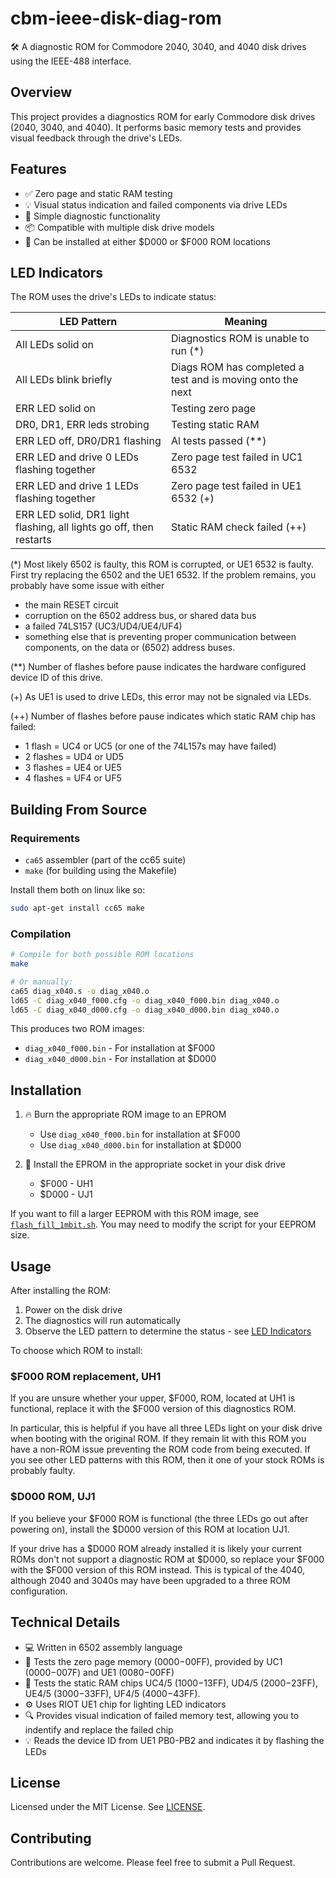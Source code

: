 # cbm-ieee-disk-diag-rom

🛠️ A diagnostic ROM for Commodore 2040, 3040, and 4040 disk drives using the IEEE-488 interface.

## Overview

This project provides a diagnostics ROM for early Commodore disk drives (2040, 3040, and 4040). It performs basic memory tests and provides visual feedback through the drive's LEDs.

## Features

- ✅ Zero page and static RAM testing
- 💡 Visual status indication and failed components via drive LEDs
- 🧪 Simple diagnostic functionality
- 📦 Compatible with multiple disk drive models
- 🔄 Can be installed at either $D000 or $F000 ROM locations

## LED Indicators

The ROM uses the drive's LEDs to indicate status:

| LED Pattern | Meaning |
|-------------|---------|
| All LEDs solid on | Diagnostics ROM is unable to run (*) |
| All LEDs blink briefly | Diags ROM has completed a test and is moving onto the next |
| ERR LED solid on | Testing zero page |
| DR0, DR1, ERR leds strobing | Testing static RAM |
| ERR LED off, DR0/DR1 flashing | Al tests passed (**) |
| ERR LED and drive 0 LEDs flashing together | Zero page test failed in UC1 6532 |
| ERR LED and drive 1 LEDs flashing together | Zero page test failed in UE1 6532 (+) |
| ERR LED solid, DR1 light flashing, all lights go off, then restarts | Static RAM check failed (++) |

(*) Most likely 6502 is faulty, this ROM is corrupted, or UE1 6532 is faulty.  First try replacing the 6502 and the UE1 6532.  If the problem remains, you probably have some issue with either
- the main RESET circuit
- corruption on the 6502 address bus, or shared data bus
- a failed 74LS157 (UC3/UD4/UE4/UF4)
- something else that is preventing proper communication between components, on the data or (6502) address buses.

(**) Number of flashes before pause indicates the hardware configured device ID of this drive.

(+) As UE1 is used to drive LEDs, this error may not be signaled via LEDs.

(++) Number of flashes before pause indicates which static RAM chip has failed:
- 1 flash = UC4 or UC5 (or one of the 74L157s may have failed)
- 2 flashes = UD4 or UD5
- 3 flashes = UE4 or UE5
- 4 flashes = UF4 or UF5

## Building From Source

### Requirements

- `ca65` assembler (part of the cc65 suite)
- `make` (for building using the Makefile)

Install them both on linux like so:

```bash
sudo apt-get install cc65 make
```

### Compilation

```bash
# Compile for both possible ROM locations
make

# Or manually:
ca65 diag_x040.s -o diag_x040.o
ld65 -C diag_x040_f000.cfg -o diag_x040_f000.bin diag_x040.o
ld65 -C diag_x040_d000.cfg -o diag_x040_d000.bin diag_x040.o
```

This produces two ROM images:
- `diag_x040_f000.bin` - For installation at $F000
- `diag_x040_d000.bin` - For installation at $D000

## Installation

1. 🔥 Burn the appropriate ROM image to an EPROM
   - Use `diag_x040_f000.bin` for installation at $F000
   - Use `diag_x040_d000.bin` for installation at $D000

2. 🔌 Install the EPROM in the appropriate socket in your disk drive
   - $F000 - UH1
   - $D000 - UJ1

If you want to fill a larger EEPROM with this ROM image, see [`flash_fill_1mbit.sh`](flash_fill_1mbit.sh).  You may need to modify the script for your EEPROM size.

## Usage

After installing the ROM:

1. Power on the disk drive
2. The diagnostics will run automatically
3. Observe the LED pattern to determine the status - see [LED Indicators](#led-indicators)

To choose which ROM to install:

### $F000 ROM replacement, UH1

If you are unsure whether your upper, $F000, ROM, located at UH1 is functional, replace it with the $F000 version of this diagnostics ROM.

In particular, this is helpful if you have all three LEDs light on your disk drive when booting with the original ROM.  If they remain lit with this ROM you have a non-ROM issue preventing the ROM code from being executed.  If you see other LED patterns with this ROM, then it one of your stock ROMs is probably faulty.

### $D000 ROM, UJ1

If you believe your $F000 ROM is functional (the three LEDs go out after powering on), install the $D000 version of this ROM at location UJ1.

If your drive has a $D000 ROM already installed it is likely your current ROMs don't not support a diagnostic ROM at $D000, so replace your $F000 with the $F000 version of this ROM instead.  This is typical of the 4040, although 2040 and 3040s may have been upgraded to a three ROM configuration.

## Technical Details

- 💻 Written in 6502 assembly language
- 🧠 Tests the zero page memory ($0000-$00FF), provided by UC1 ($0000-$007F) and UE1 ($0080-$00FF)
- 🧩 Tests the static RAM chips UC4/5 ($1000-$13FF), UD4/5 ($2000-$23FF), UE4/5 ($3000-$33FF), UF4/5 ($4000-$43FF).
- ⚙️ Uses RIOT UE1 chip for lighting LED indicators
- 🔍 Provides visual indication of failed memory test, allowing you to indentify and replace the failed chip
- 💡 Reads the device ID from UE1 PB0-PB2 and indicates it by flashing the LEDs

## License

Licensed under the MIT License.  See [LICENSE](LICENSE).

## Contributing

Contributions are welcome.  Please feel free to submit a Pull Request.
